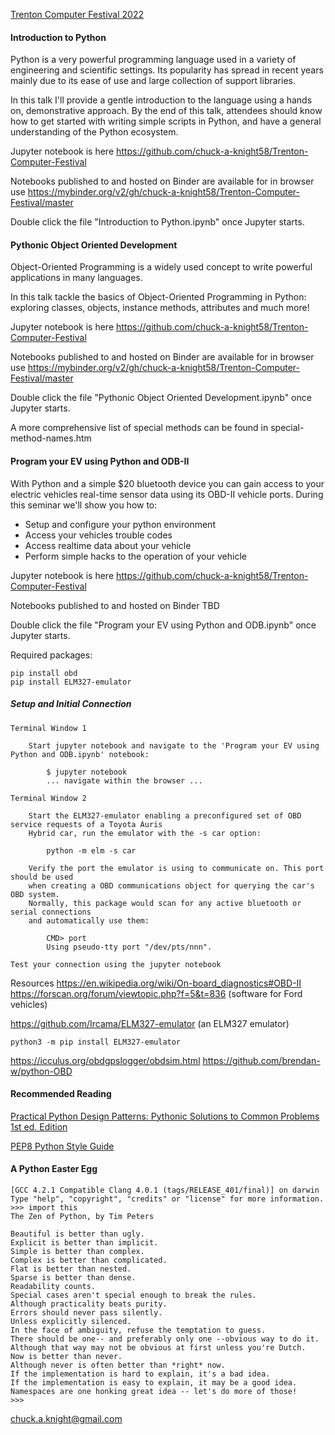 [Trenton Computer Festival 2022](https://tcf-nj.org/)

#### Introduction to Python

Python is a very powerful programming language used in a variety of engineering and scientific settings.
Its popularity has spread in recent years mainly due to its ease of use and large collection of support libraries.

In this talk I'll provide a gentle introduction to the language using a hands on, demonstrative approach.
By the end of this talk, attendees should know how to get started with writing simple scripts in Python, and
have a general understanding of the Python ecosystem.

Jupyter notebook is here 
https://github.com/chuck-a-knight58/Trenton-Computer-Festival 

Notebooks published to and hosted on Binder are available for in browser use 
https://mybinder.org/v2/gh/chuck-a-knight58/Trenton-Computer-Festival/master

Double click the file "Introduction to Python.ipynb" once Jupyter starts.


#### Pythonic Object Oriented Development

Object-Oriented Programming is a widely used concept to write powerful applications in many languages.

In this talk tackle the basics of Object-Oriented Programming in Python: exploring classes, objects, instance 
methods, attributes and much more!

Jupyter notebook is here 
https://github.com/chuck-a-knight58/Trenton-Computer-Festival 

Notebooks published to and hosted on Binder are available for in browser use 
https://mybinder.org/v2/gh/chuck-a-knight58/Trenton-Computer-Festival/master

Double click the file "Pythonic Object Oriented Development.ipynb" once Jupyter starts.

A more comprehensive list of special methods can be found in special-method-names.htm

#### Program your EV using Python and ODB-II

With Python and a simple $20 bluetooth device you can gain access to your electric vehicles real-time sensor data using its OBD-II vehicle ports. During this seminar we'll show you how to:

* Setup and configure your python environment
* Access your vehicles trouble codes
* Access realtime data about your vehicle
* Perform simple hacks to the operation of your vehicle

Jupyter notebook is here 
https://github.com/chuck-a-knight58/Trenton-Computer-Festival 

Notebooks published to and hosted on Binder
TBD

Double click the file "Program your EV using Python and ODB.ipynb" once Jupyter starts.

Required packages:

    pip install obd
    pip install ELM327-emulator

##### Setup and Initial Connection

    Terminal Window 1

        Start jupyter notebook and navigate to the 'Program your EV using Python and ODB.ipynb' notebook:

            $ jupyter notebook
            ... navigate within the browser ...

    Terminal Window 2

        Start the ELM327-emulator enabling a preconfigured set of OBD service requests of a Toyota Auris 
        Hybrid car, run the emulator with the -s car option:
    
            python -m elm -s car

        Verify the port the emulator is using to communicate on. This port should be used
        when creating a OBD communications object for querying the car's OBD system. 
        Normally, this package would scan for any active bluetooth or serial connections 
        and automatically use them:

            CMD> port
            Using pseudo-tty port "/dev/pts/nnn".

    Test your connection using the jupyter notebook

Resources
https://en.wikipedia.org/wiki/On-board_diagnostics#OBD-II
https://forscan.org/forum/viewtopic.php?f=5&t=836 (software for Ford vehicles)

https://github.com/Ircama/ELM327-emulator (an ELM327 emulator)

    python3 -m pip install ELM327-emulator


https://icculus.org/obdgpslogger/obdsim.html
https://github.com/brendan-w/python-OBD

#### Recommended Reading

[Practical Python Design Patterns: Pythonic Solutions to Common Problems 1st ed. Edition](https://www.amazon.com/Practical-Python-Design-Patterns-Solutions/dp/1484226798)

[PEP8 Python Style Guide](https://www.python.org/dev/peps/pep-0008/)


#### A Python Easter Egg

```
[GCC 4.2.1 Compatible Clang 4.0.1 (tags/RELEASE_401/final)] on darwin
Type "help", "copyright", "credits" or "license" for more information.
>>> import this
The Zen of Python, by Tim Peters

Beautiful is better than ugly.
Explicit is better than implicit.
Simple is better than complex.
Complex is better than complicated.
Flat is better than nested.
Sparse is better than dense.
Readability counts.
Special cases aren't special enough to break the rules.
Although practicality beats purity.
Errors should never pass silently.
Unless explicitly silenced.
In the face of ambiguity, refuse the temptation to guess.
There should be one-- and preferably only one --obvious way to do it.
Although that way may not be obvious at first unless you're Dutch.
Now is better than never.
Although never is often better than *right* now.
If the implementation is hard to explain, it's a bad idea.
If the implementation is easy to explain, it may be a good idea.
Namespaces are one honking great idea -- let's do more of those!
>>>
```

chuck.a.knight@gmail.com
